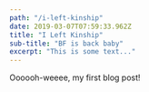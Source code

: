 ```yaml
---
path: "/i-left-kinship"
date: 2019-03-07T07:59:33.962Z
title: "I Left Kinship"
sub-title: "BF is back baby"
excerpt: "This is some text..."
---
```


Oooooh-weeee, my first blog post!
